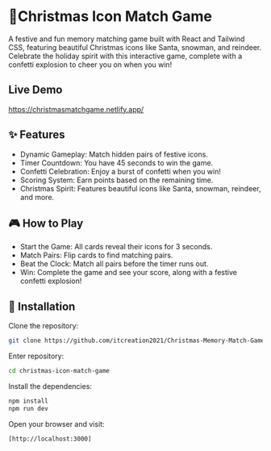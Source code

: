 # 🎄Christmas Icon Match Game

A festive and fun memory matching game built with React and Tailwind CSS, featuring beautiful Christmas icons like Santa, snowman, and reindeer. Celebrate the holiday spirit with this interactive game, complete with a confetti explosion to cheer you on when you win!

## Live Demo

https://christmasmatchgame.netlify.app/

## ✨ Features

- Dynamic Gameplay: Match hidden pairs of festive icons.
- Timer Countdown: You have 45 seconds to win the game.
- Confetti Celebration: Enjoy a burst of confetti when you win!
- Scoring System: Earn points based on the remaining time.
- Christmas Spirit: Features beautiful icons like Santa, snowman, reindeer, and more.

## 🎮 How to Play

- Start the Game: All cards reveal their icons for 3 seconds.
- Match Pairs: Flip cards to find matching pairs.
- Beat the Clock: Match all pairs before the timer runs out.
- Win: Complete the game and see your score, along with a festive confetti explosion!

## 🔧 Installation

Clone the repository:

```bash
git clone https://github.com/itcreation2021/Christmas-Memory-Match-Game.git
```

Enter repository:

```bash
cd christmas-icon-match-game
```

Install the dependencies:

```bash
npm install
npm run dev
```

Open your browser and visit:

```bash
[http://localhost:3000]
```
